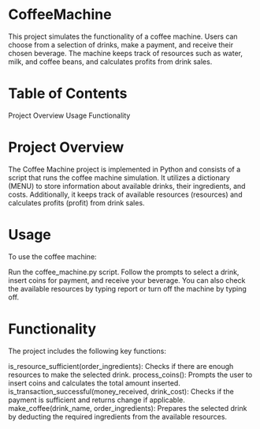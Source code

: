 # CoffeeMachine
This project simulates the functionality of a coffee machine. Users can choose from a selection of drinks, make a payment, and receive their chosen beverage. The machine keeps track of resources such as water, milk, and coffee beans, and calculates profits from drink sales.

# Table of Contents
Project Overview
Usage
Functionality

# Project Overview
The Coffee Machine project is implemented in Python and consists of a script that runs the coffee machine simulation. It utilizes a dictionary (MENU) to store information about available drinks, their ingredients, and costs. Additionally, it keeps track of available resources (resources) and calculates profits (profit) from drink sales.

# Usage
To use the coffee machine:

Run the coffee_machine.py script.
Follow the prompts to select a drink, insert coins for payment, and receive your beverage.
You can also check the available resources by typing report or turn off the machine by typing off.

# Functionality
The project includes the following key functions:

is_resource_sufficient(order_ingredients): Checks if there are enough resources to make the selected drink.
process_coins(): Prompts the user to insert coins and calculates the total amount inserted.
is_transaction_successful(money_received, drink_cost): Checks if the payment is sufficient and returns change if applicable.
make_coffee(drink_name, order_ingredients): Prepares the selected drink by deducting the required ingredients from the available resources.
